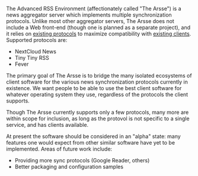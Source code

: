 The Advanced RSS Environment (affectionately called "The Arsse") is a news aggregator server which implements multiple synchronization protocols. Unlike most other aggregator servers, The Arsse does not include a Web front-end (though one is planned as a separate project), and it relies on [existing protocols](Supported_Protocols) to maximize compatibility with [existing clients](Compatible_Clients). Supported protocols are:

- NextCloud News
- Tiny Tiny RSS
- Fever

The primary goal of The Arsse is to bridge the many isolated ecosystems of client software for the various news synchronization protocols currently in existence. We want people to be able to use the best client software for whatever operating system they use, regardless of the protocols the client supports.

Though The Arsse currently supports only a few protocols, many more are within scope for inclusion, as long as the protovol is not specific to a single service, and has clients available.

At present the software should be considered in an "alpha" state: many features one would expect from other similar software have yet to be implemented. Areas of future work include:

- Providing more sync protocols (Google Reader, others)
- Better packaging and configuration samples
